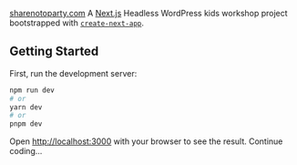 [sharenotoparty.com](https://sharenotoparty.vercel.app/)
A [Next.js](https://nextjs.org/) Headless WordPress kids workshop project bootstrapped with [`create-next-app`](https://github.com/vercel/next.js/tree/canary/packages/create-next-app).

## Getting Started

First, run the development server:

```bash
npm run dev
# or
yarn dev
# or
pnpm dev
```

Open [http://localhost:3000](http://localhost:3000) with your browser to see the result.
Continue coding...

